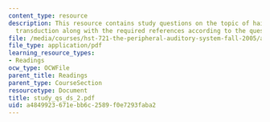 ```yaml
---
content_type: resource
description: This resource contains study questions on the topic of hair cells and
  transduction along with the required references according to the question.
file: /media/courses/hst-721-the-peripheral-auditory-system-fall-2005/a4849923671ebb6c2589f0e7293faba2_study_qs_ds_2.pdf
file_type: application/pdf
learning_resource_types:
- Readings
ocw_type: OCWFile
parent_title: Readings
parent_type: CourseSection
resourcetype: Document
title: study_qs_ds_2.pdf
uid: a4849923-671e-bb6c-2589-f0e7293faba2
---
```

